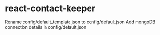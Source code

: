 # react-contact-keeper

Rename config/default_template.json to config/default.json
Add mongoDB connection details in config/default.json
